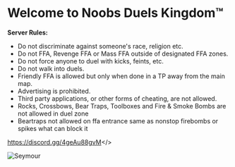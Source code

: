 # Welcome to Noobs Duels Kingdom™


**Server Rules:**
* Do not discriminate against someone's race, religion etc.
* Do not FFA, Revenge FFA or Mass FFA outside of designated FFA zones.
* Do not force anyone to duel with kicks, feints, etc.
* Do not walk into duels.
* Friendly FFA is allowed but only when done in a TP away from the main map.
* Advertising is prohibited.
* Third party applications, or other forms of cheating, are not allowed.
* Rocks, Crossbows, Bear Traps, Toolboxes and Fire & Smoke Bombs are not allowed in duel zone
* Beartraps not allowed on ffa entrance same as nonstop firebombs or spikes what can block it

<a id="Noobs Duels Kingdom Discord Server">https://discord.gg/4geAu88gvM</>

![Seymour](https://media.discordapp.net/attachments/1361686047293051002/1370831952948629785/Noobs_1.png)
